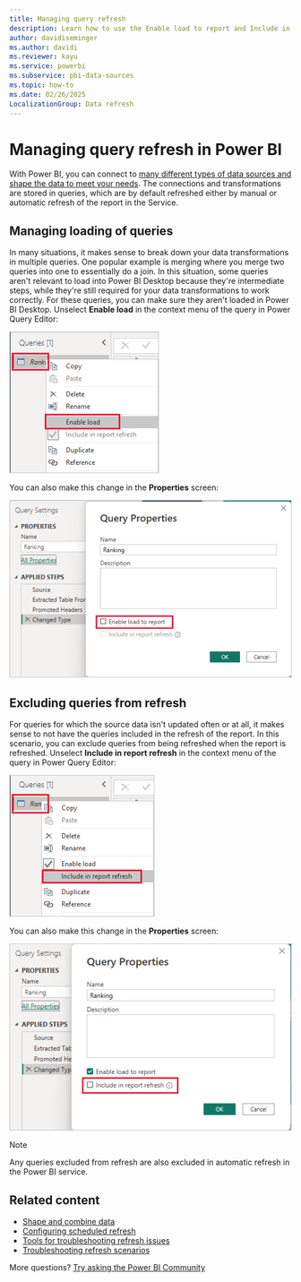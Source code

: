 ```yaml
---
title: Managing query refresh
description: Learn how to use the Enable load to report and Include in report refresh options in the Power BI Desktop Power Query Editor.
author: davidiseminger
ms.author: davidi
ms.reviewer: kayu
ms.service: powerbi
ms.subservice: pbi-data-sources
ms.topic: how-to
ms.date: 02/26/2025
LocalizationGroup: Data refresh
---
```


# Managing query refresh in Power BI

With Power BI, you can connect to [many different types of data sources and shape the data to meet your needs](desktop-shape-and-combine-data.md).
The connections and transformations are stored in queries, which are by default refreshed either by manual or automatic refresh of the report in the Service.

## Managing loading of queries

In many situations, it makes sense to break down your data transformations in multiple queries. One popular example is merging where you merge two queries into one to essentially do a join. In this situation, some queries aren't relevant to load into Power BI Desktop because they're intermediate steps, while they're still required for your data transformations to work correctly. For these queries, you can make sure they aren't loaded in Power BI Desktop. Unselect **Enable load** in the context menu of the query in Power Query Editor:

![Screenshot of the query context menu, highlighting the Enable load option.](media/refresh-include-in-report-refresh/enable-load-context-menu.png)

You can also make this change in the **Properties** screen:

![Screenshot of the Query Properties dialog, highlighting the Enable load option.](media/refresh-include-in-report-refresh/enable-load-properties-menu.png)

## Excluding queries from refresh

For queries for which the source data isn't updated often or at all, it makes sense to not have the queries included in the refresh of the report. In this scenario, you can exclude queries from being refreshed when the report is refreshed. Unselect **Include in report refresh** in the context menu of the query in Power Query Editor:

![Screenshot of the query context menu, highlighting the Include in report refresh option.](media/refresh-include-in-report-refresh/include-in-report-refresh-context-menu.png)

You can also make this change in the **Properties** screen:

![Screenshot of the Query Properties dialog, highlighting the Include in report refresh option.](media/refresh-include-in-report-refresh/include-in-report-refresh-properties-menu.png)

> [!NOTE]
> Any queries excluded from refresh are also excluded in automatic refresh in the Power BI service.

## Related content

- [Shape and combine data](desktop-shape-and-combine-data.md)
- [Configuring scheduled refresh](refresh-scheduled-refresh.md)  
- [Tools for troubleshooting refresh issues](service-gateway-onprem-tshoot.md)  
- [Troubleshooting refresh scenarios](refresh-troubleshooting-refresh-scenarios.md)  

More questions? [Try asking the Power BI Community](https://community.powerbi.com/)
